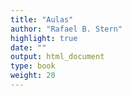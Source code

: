 ```yaml
---
title: "Aulas"
author: "Rafael B. Stern"
highlight: true
date: ""
output: html_document
type: book
weight: 20
---
```


